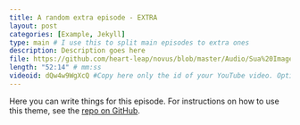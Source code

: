 ```yaml
---
title: A random extra episode - EXTRA
layout: post
categories: [Example, Jekyll]
type: main # I use this to split main episodes to extra ones
description: Description goes here
file: https://github.com/heart-leap/novus/blob/master/Audio/Sua%20Imagem%20-%20Carioquismo%20Cultural%2008-71X0Xjz_B6o.webm #Link to your .mp3 file
length: "52:14" # mm:ss
videoid: dQw4w9WgXcQ #Copy here only the id of your YouTube video. Optional
---
```


Here you can write things for this episode.
For instructions on how to use this theme, see the [repo on GitHub](https://github.com/PandaSekh/Jekyll-Podcaster).